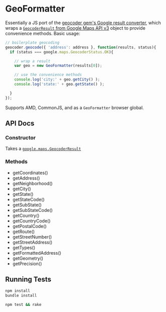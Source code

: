 # GeoFormatter

Essentially a JS port of the [geocoder gem's Google result converter](https://github.com/alexreisner/geocoder/blob/master/lib/geocoder/results/google.rb), which wraps a [`GeocoderResult` from Google Maps API v3](https://developers.google.com/maps/documentation/javascript/reference#GeocoderResult) object to provide convenience methods.  Basic usage:

```javascript
// boilerplate geocoding
geocoder.geocode({ 'address': address }, function(results, status){
  if (status === google.maps.GeocoderStatus.OK){

    // wrap a result
    var geo = new GeoFormatter(results[0]);

    // use the convenience methods
    console.log('city:' + geo.getCity() );
    console.log('state:' + geo.getState() );

  }
});
```

Supports AMD, CommonJS, and as a `GeoFormatter` browser global.

## API Docs

### Constructor

Takes a [`google.maps.GeocoderResult`](https://developers.google.com/maps/documentation/javascript/reference#GeocoderResult)

### Methods

* getCoordinates()
* getAddress()
* getNeighborhood()
* getCity()
* getState()
* getStateCode()
* getSubState()
* getSubStateCode()
* getCountry()
* getCountryCode()
* getPostalCode()
* getRoute()
* getStreetNumber()
* getStreetAddress()
* getTypes()
* getFormattedAddress()
* getGeometry()
* getPrecision()

## Running Tests

```bash
npm install
bundle install

npm test && rake
```
